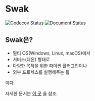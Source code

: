 # Swak

[![Codecov Status](https://codecov.io/gh/haje01/swak/branch/master/graph/badge.svg)](https://codecov.io/gh/haje01/swak)
[![Document Status](https://readthedocs.org/projects/swak/badge/?version=latest)](http://swak.readthedocs.io/ko/latest/?badge=latest)


## Swak은?

- 멀티 OS(Windows, Linux, macOS)에서
- 서비스(데몬) 형태로
- 다양한 목적을 위한 파이썬 플러그인이나
- 외부 프로세스를 실행해주는 틀

이다.

자세한 문서는 [이 곳](http://swak.readthedocs.io/ko/latest/?badge=latest) 을 참조.

